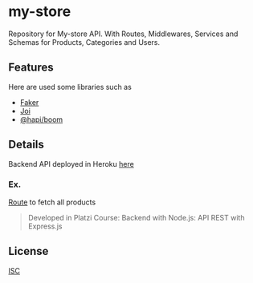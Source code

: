 # my-store

Repository for My-store API. With Routes, Middlewares, Services and Schemas for Products, Categories and Users.

## Features
Here are used some libraries such as 

* [Faker](https://www.npmjs.com/package/faker)
* [Joi](https://joi.dev/api/?v=17.4.2)
* [@hapi/boom](https://hapi.dev/module/boom)

## Details
Backend API deployed in Heroku [here](https://blooming-bastion-22700.herokuapp.com/)

### Ex.
[Route](https://blooming-bastion-22700.herokuapp.com/api/v1/products) to fetch all products

> Developed in Platzi Course: Backend with Node.js: API REST with Express.js

## License
[ISC](https://www.isc.org/licenses/)
